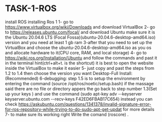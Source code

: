 # TASK-1-ROS
install ROS 
installing Ros 1
1- go to https://www.virtualbox.org/wiki/Downloads and download VirtualBox
2- go to https://releases.ubuntu.com/focal/ and download Ubuntu make sure it is the Ubuntu 20.04.6 LTS (Focal Fossa)(ubuntu-20.04.6-desktop-amd64.iso) version  and you need at least 1 gb ram
3-after that you need to set up the VirtualBox and choose the ubuntu-20.04.6-desktop-amd64.iso as you os and allocate hardware to it(CPU core, RAM, and local storage) 
4- go to https://wiki.ros.org/Installation/Ubuntu and follow the commands and past it in the terminal 
hint(ctrl+alt+t. is the shortcut) it is best to open the website inside the VirtualBox to make it easier
5- just copy and past the steps from 1.2 to 1.4 then choose the version you want Desktop-Full Install: (Recommended)
6-debugging: step 1.5 is to setup the environment by entering the command (source /opt/ros/noetic/setup.bash) if 
the massage said there are no file or directory appers the go back to step number 1.3(Set up your keys
) and use the command (sudo apt-key adv --keyserver keyserver.ubuntu.com --recv-keys F42ED6FBAB17C654) instead you can check https://askubuntu.com/questions/1341378/invalid-signature-error-for-ros-repository-while-trying-to-do-sudo-apt-get-updat for more details
7- to make sure its working right Write the comand (roscore) .
